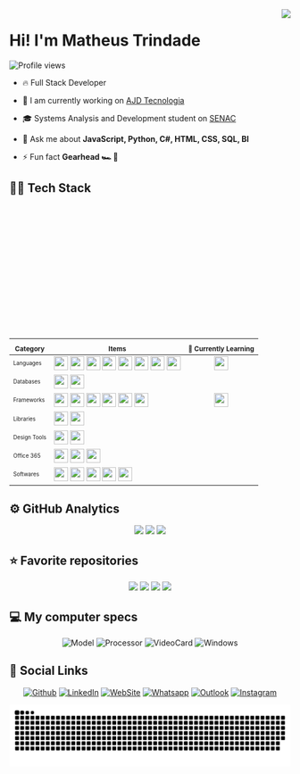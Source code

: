 <img align="right" height="590em" src="https://gist.githubusercontent.com/MatheusLTrindade/fdb1acded15c40f708b58d3c43f4c5b1/raw/15c04f0561eb3ef5f78bdeedc049e5128b01b401/githubcard.svg"/>
<h1 align="left">Hi! I'm Matheus Trindade</h1>
<p align="left">
  <img src="https://komarev.com/ghpvc/?username=MatheusLTrindade&color=76B900&style=for-the-badge" alt="Profile views"/>
</p>

- 🔥 Full Stack Developer

- 🔭 I am currently working on [AJD Tecnologia](https://www.ajdesenvolvimento.com.br/)

- 🎓 Systems Analysis and Development student on [SENAC](https://www.sp.senac.br/)

- 💬 Ask me about **JavaScript, Python, C#, HTML, CSS, SQL, BI**

- ⚡ Fun fact **Gearhead 🏎️ 🏁**


## 👨‍💻 Tech Stack
| <sub>Category</sub> | <sub>Items</sub> | <sub>🌱 Currently Learning</sub> |
|         ---         |        ---       |        :---:        |
| <sub><sup>Languages</sup></sub>  | <img src="https://cdn.jsdelivr.net/gh/devicons/devicon/icons/typescript/typescript-original.svg" width=25 height=25 /> <img src="https://cdn.jsdelivr.net/gh/devicons/devicon/icons/javascript/javascript-original.svg" width=25 height=25 /> <img src="https://cdn.jsdelivr.net/gh/devicons/devicon/icons/java/java-original.svg" width=25 height=25 /> <img src="https://cdn.jsdelivr.net/gh/devicons/devicon/icons/csharp/csharp-original.svg" width=25 height=25 /> <img src="https://cdn.jsdelivr.net/gh/devicons/devicon/icons/python/python-original.svg" width=25 height=25 /> <img src="https://cdn.jsdelivr.net/gh/devicons/devicon/icons/html5/html5-original.svg" width=25 height=25 /> <img src="https://cdn.jsdelivr.net/gh/devicons/devicon/icons/css3/css3-original.svg" width=25 height=25 /> <img src="https://cdn.jsdelivr.net/gh/devicons/devicon/icons/sass/sass-original.svg" width=25 height=25 /> | <img src="https://cdn.jsdelivr.net/gh/devicons/devicon/icons/csharp/csharp-original.svg" width=25 height=25 /> |
| <sub><sup>Databases</sup></sub>    | <img src="https://cdn.jsdelivr.net/gh/devicons/devicon/icons/mongodb/mongodb-original.svg" width=25 height=25 /> <img src="https://cdn.jsdelivr.net/gh/devicons/devicon/icons/mysql/mysql-original.svg" width=25 height=25 /> | |
| <sub><sup>Frameworks</sup></sub>   | <img src="https://cdn.jsdelivr.net/gh/devicons/devicon/icons/react/react-original.svg" width=25 height=25 /> <img src="https://cdn.jsdelivr.net/gh/devicons/devicon/icons/nextjs/nextjs-original.svg" width=25 height=25 /> <img src="https://cdn.jsdelivr.net/gh/devicons/devicon/icons/nodejs/nodejs-original.svg" width=25 height=25 /> <img src="https://cdn.jsdelivr.net/gh/devicons/devicon@latest/icons/tailwindcss/tailwindcss-original.svg" width=25 height=25 /> <img src="https://cdn.jsdelivr.net/gh/devicons/devicon/icons/bootstrap/bootstrap-original.svg" width=25 height=25 /> <img src="https://cdn.jsdelivr.net/gh/devicons/devicon/icons/bulma/bulma-plain.svg" width=25 height=25 /> | <img src="https://cdn.jsdelivr.net/gh/devicons/devicon/icons/sequelize/sequelize-original.svg" width=25 height=25 /> |
| <sub><sup>Libraries</sup></sub>    | <img src="https://cdn.jsdelivr.net/gh/devicons/devicon/icons/selenium/selenium-original.svg" width=25 height=25 /> <img src="https://cdn.jsdelivr.net/gh/devicons/devicon/icons/pandas/pandas-original.svg" width=25 height=25 /> | |
| <sub><sup>Design Tools</sup></sub> | <img src="https://cdn.jsdelivr.net/gh/devicons/devicon/icons/figma/figma-original.svg" width=25 height=25 /> <img src="https://cdn.jsdelivr.net/gh/devicons/devicon/icons/canva/canva-original.svg" width=25 height=25 /> |
| <sub><sup>Office 365</sup></sub>   | <img src="https://upload.wikimedia.org/wikipedia/commons/thumb/e/e1/Microsoft_Office_SharePoint_%282019%E2%80%93present%29.svg/512px-Microsoft_Office_SharePoint_%282019%E2%80%93present%29.svg.png?20190925170659" width=25 height=25 /> <img src="https://github.com/microsoft/PowerBI-Icons/blob/main/SVG/Power-BI.svg" width=25 height=25 /> <img src="https://github.com/microsoft/PowerBI-Icons/blob/main/SVG/Power-Automate-Colored.svg" width=25 height=25 /> | |
| <sub><sup>Softwares</sup></sub>    | <img src="https://cdn.jsdelivr.net/gh/devicons/devicon/icons/vscode/vscode-original.svg" width=25 height=25 /> <img src="https://cdn.jsdelivr.net/gh/devicons/devicon/icons/git/git-original.svg" width=25 height=25 /> <img src="https://cdn.jsdelivr.net/gh/devicons/devicon/icons/npm/npm-original-wordmark.svg" width=25 height=25 /> <img src="https://cdn.jsdelivr.net/gh/devicons/devicon/icons/anaconda/anaconda-original.svg" width=25 height=25 /> <img src="https://cdn.jsdelivr.net/gh/devicons/devicon/icons/jupyter/jupyter-original-wordmark.svg" width=25 height=25 /> | |


## ⚙️ GitHub Analytics

<div align="center" width="100%">
<!--   Analytics 1 -->
  <picture>
    <source
      srcset="https://github-readme-stats.vercel.app/api?username=MatheusLTrindade&show_icons=true&bg_color=282A3600&title_color=fff&text_color=fff&icon_color=31E1F7&hide_border=true&ring_color=25D366&count_private=true"
      media="(prefers-color-scheme: dark)"
    />
    <source
      srcset="https://github-readme-stats.vercel.app/api?username=MatheusLTrindade&show_icons=true&bg_color=282A3600&title_color=000&text_color=000&icon_color=31E1F7&hide_border=true&ring_color=25D366&count_private=true"
      media="(prefers-color-scheme: light), (prefers-color-scheme: no-preference)"
    />
    <img width="49%" src="https://github-readme-stats.vercel.app/api?username=MatheusLTrindade" />
  </picture>
<!--   Analytics 2 -->
  <picture>
    <source
      srcset="https://streak-stats.demolab.com?user=MatheusLTrindade&hide_border=true&background=282A3600&stroke=BD93F9&ring=25D366&fire=25D366&currStreakNum=FFFFFF&sideNums=FFFFFF&currStreakLabel=FFFFFF&sideLabels=FFFFFF&dates=BD93F981"
      media="(prefers-color-scheme: dark)"
    />
    <source
      srcset="https://streak-stats.demolab.com?user=MatheusLTrindade&hide_border=true&background=282A3600&stroke=BD93F9&ring=25D366&fire=25D366&currStreakNum=000000&sideNums=000000&currStreakLabel=000000&sideLabels=000000&dates=BD93F981"
      media="(prefers-color-scheme: light), (prefers-color-scheme: no-preference)"
    />
    <img width="49%" src="https://streak-stats.demolab.com?user=MatheusLTrindade" />
  </picture>
<!--   Wakatime -->
  <picture>
    <source
      srcset="https://github-readme-stats.vercel.app/api/wakatime?username=MatheusLTrindade&layout=compact&bg_color=282A3600&title_color=fff&text_color=fff&hide_border=true&langs_count=10"
      media="(prefers-color-scheme: dark)"
    />
    <source
      srcset="https://github-readme-stats.vercel.app/api/wakatime?username=MatheusLTrindade&layout=compact&bg_color=282A3600&title_color=000&text_color=000&hide_border=true&langs_count=10"
      media="(prefers-color-scheme: light), (prefers-color-scheme: no-preference)"
    />
    <img align="top" src="https://github-readme-stats.vercel.app/api/wakatime?username=MatheusLTrindade&layout=compact" />
  </picture>
<!--   Donut -->
<!--   <picture>
    <source
      srcset="https://github-readme-stats.vercel.app/api/top-langs/?username=MatheusLTrindade&layout=donut-vertical&bg_color=282A3600&title_color=fff&text_color=fff&hide_border=true"
      media="(prefers-color-scheme: dark)"
    />
    <source
      srcset="https://github-readme-stats.vercel.app/api/top-langs/?username=MatheusLTrindade&layout=donut-vertical&bg_color=282A3600&title_color=000&text_color=000&hide_border=true"
      media="(prefers-color-scheme: light), (prefers-color-scheme: no-preference)"
    />
    <img width="39%" src="https://github-readme-stats.vercel.app/api/top-langs/?username=MatheusLTrindade&layout=donut-vertical" />
  </picture> -->
</div>


## ⭐ Favorite repositories
<div align="center">

<!--   Projeto Integrador 1 -->
  <picture>
    <source
      srcset="https://github-readme-stats.vercel.app/api/pin/?username=MatheusLTrindade&bg_color=282A3600&title_color=61DDFD&border_color=BD93F9&text_color=fff&icon_color=fff&repo=ProjetoIntegrador1"
      media="(prefers-color-scheme: dark)"
    />
    <source
      srcset="https://github-readme-stats.vercel.app/api/pin/?username=MatheusLTrindade&bg_color=282A3600&title_color=61DDFD&border_color=BD93F9&text_color=000&icon_color=000&repo=ProjetoIntegrador1"
      media="(prefers-color-scheme: light), (prefers-color-scheme: no-preference)"
    />
    <img src="https://github-readme-stats.vercel.app/api/pin/?username=MatheusLTrindade" />
  </picture>
<!--   Projeto Integrador 2 -->
  <picture>
    <source
      srcset="https://github-readme-stats.vercel.app/api/pin/?username=MatheusLTrindade&bg_color=282A3600&title_color=61DDFD&border_color=BD93F9&text_color=fff&icon_color=fff&repo=ProjetoIntegrador2"
      media="(prefers-color-scheme: dark)"
    />
    <source
      srcset="https://github-readme-stats.vercel.app/api/pin/?username=MatheusLTrindade&bg_color=282A3600&title_color=61DDFD&border_color=BD93F9&text_color=000&icon_color=000&repo=ProjetoIntegrador2"
      media="(prefers-color-scheme: light), (prefers-color-scheme: no-preference)"
    />
    <img src="https://github-readme-stats.vercel.app/api/pin/?username=MatheusLTrindade" />
  </picture>
<!--   Projeto Integrador 3 -->
  <picture>
    <source
      srcset="https://github-readme-stats.vercel.app/api/pin/?username=MatheusLTrindade&bg_color=282A3600&title_color=61DDFD&border_color=BD93F9&text_color=fff&icon_color=fff&repo=ProjetoIntegrador3"
      media="(prefers-color-scheme: dark)"
    />
    <source
      srcset="https://github-readme-stats.vercel.app/api/pin/?username=MatheusLTrindade&bg_color=282A3600&title_color=61DDFD&border_color=BD93F9&text_color=000&icon_color=000&repo=ProjetoIntegrador3"
      media="(prefers-color-scheme: light), (prefers-color-scheme: no-preference)"
    />
    <img src="https://github-readme-stats.vercel.app/api/pin/?username=MatheusLTrindade" />
  </picture>
<!--   Projeto Integrador 4 -->
  <picture>
    <source
      srcset="https://github-readme-stats.vercel.app/api/pin/?username=MatheusLTrindade&bg_color=282A3600&title_color=61DDFD&border_color=BD93F9&text_color=fff&icon_color=fff&repo=ProjetoIntegrador4"
      media="(prefers-color-scheme: dark)"
    />
    <source
      srcset="https://github-readme-stats.vercel.app/api/pin/?username=MatheusLTrindade&bg_color=282A3600&title_color=61DDFD&border_color=BD93F9&text_color=000&icon_color=000&repo=ProjetoIntegrador4"
      media="(prefers-color-scheme: light), (prefers-color-scheme: no-preference)"
    />
    <img src="https://github-readme-stats.vercel.app/api/pin/?username=MatheusLTrindade" />
  </picture>

</div>
  

## 💻 My computer specs  
<div align="center">
  
  ![Model](https://img.shields.io/badge/DELL-G15-0063B8?style=for-the-badge&logo=dell&logoColor=white)
  ![Processor](https://img.shields.io/badge/Intel-Core_i7_13th-0078DC?style=for-the-badge&logo=intel&logoColor=white)
  ![VideoCard](https://img.shields.io/badge/NVIDIA-GeForce_RTX_4050-76B900?style=for-the-badge&logo=nvidia&logoColor=white)
  ![Windows](https://img.shields.io/badge/Windows-11_Pro-0079D6?style=for-the-badge&logo=windows&logoColor=white)

</div>


## 📱 Social Links
<div align="center">

  [![Github](https://img.shields.io/badge/GitHub-100000?style=for-the-badge&logo=github&logoColor=white)](https://github.com/MatheusLTrindade)
  [![LinkedIn](https://img.shields.io/badge/LinkedIn-0077B5?style=for-the-badge&logo=linkedin&logoColor=white)](https://www.linkedin.com/in/matheusltrindade)
  [![WebSite](https://img.shields.io/badge/WebSite-00ADB5?style=for-the-badge&logo=safari&logoColor=white)](https://matheus-trindade.web.app/)
  [![Whatsapp](https://img.shields.io/badge/WhatsApp-25D366?style=for-the-badge&logo=whatsapp&logoColor=white)](https://wa.me/5511957103895)
  [![Outlook](https://img.shields.io/badge/Outlook-0078D4?style=for-the-badge&logo=microsoft-outlook&logoColor=white)](mailto:matheus.lopes.trindade@hotmail.com)
  [![Instagram](https://img.shields.io/badge/Instagram-E4405F?style=for-the-badge&logo=instagram&logoColor=white)](https://instagram.com/theteu_lt) 

</div>

<div align="center">
  <picture>
    <source media="(prefers-color-scheme: dark)" srcset="https://raw.githubusercontent.com/MatheusLTrindade/MatheusLTrindade/output/snake-dark.svg" />
    <source media="(prefers-color-scheme: light)" srcset="https://raw.githubusercontent.com/MatheusLTrindade/MatheusLTrindade/output/snake.svg" />
    <img alt="Snake animation" src="https://raw.githubusercontent.com/MatheusLTrindade/MatheusLTrindade/output/snake.svg">
  </picture>
</div>
